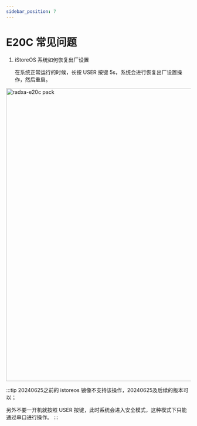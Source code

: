 ```yaml
---
sidebar_position: 7
---
```


# E20C 常见问题

1. iStoreOS 系统如何恢复出厂设置

   在系统正常运行的时候，长按 USER 按键 5s，系统会进行恢复出厂设置操作，然后重启。

  <img src="/img/e/e20c/radxa-e20c-hardware-overview.webp" width="800" alt="radxa-e20c pack" />

:::tip
20240625之前的 istoreos 镜像不支持该操作，20240625及后续的版本可以；

另外不要一开机就按照 USER 按键，此时系统会进入安全模式，这种模式下只能通过串口进行操作。
:::
